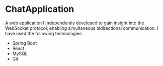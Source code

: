 # ChatApplication
A web application I independently developed to gain insight into the WebSocket protocol,
enabling simultaneous bidirectional communication. I have used the following
technologies:
<ul>
  <li>Spring Boot</li>
  <li>React</li>
  <li>MySQL</li>
  <li>Git</li>
</ul>
